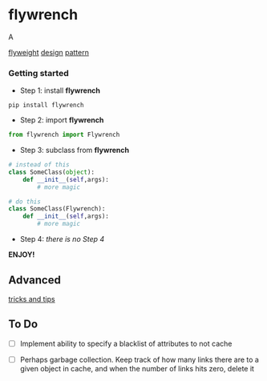 # flywrench

A

[flyweight]() [design](https://refactoring.guru/design-patterns/flyweight) [pattern]()

### Getting started

- Step 1: install **flywrench**

```
pip install flywrench
```

- Step 2: import **flywrench**

```python
from flywrench import Flywrench
```

- Step 3: subclass from **flywrench**

```python
# instead of this
class SomeClass(object):
    def __init__(self,args):
        # more magic
```

```python
# do this
class SomeClass(Flywrench):
    def __init__(self,args):
        # more magic
```

- Step 4: *there is no Step 4*

**ENJOY!**

## Advanced

[tricks and tips](advanced.md)

## To Do

- [ ] Implement ability to specify a blacklist of attributes to not cache
- [ ] Perhaps garbage collection. Keep track of how many links there are to a given object in cache, and when the number of links hits zero, delete it


